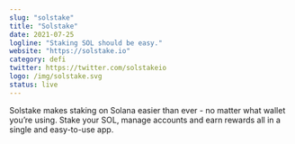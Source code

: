 ```yaml
---
slug: "solstake"
title: "Solstake"
date: 2021-07-25
logline: "Staking SOL should be easy."
website: "https://solstake.io"
category: defi 
twitter: https://twitter.com/solstakeio
logo: /img/solstake.svg
status: live
---
```


Solstake makes staking on Solana easier than ever - no matter what wallet you’re using. Stake your SOL, manage accounts and earn rewards all in a single and easy-to-use app.